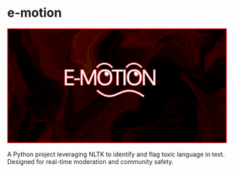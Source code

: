 # e-motion
![Banner](assets/logo/gen2/banner1.gif)

A Python project leveraging NLTK to identify and flag toxic language in text. Designed for real-time moderation and community safety.
